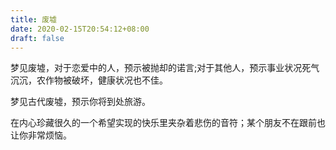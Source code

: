 ```yaml
---
title: 废墟
date: 2020-02-15T20:54:12+08:00
draft: false
---
```


梦见废墟，对于恋爱中的人，预示被抛却的诺言;对于其他人，预示事业状况死气沉沉，农作物被破坏，健康状况也不佳。

梦见古代废墟，预示你将到处旅游。

在内心珍藏很久的一个希望实现的快乐里夹杂着悲伤的音符；某个朋友不在跟前也让你非常烦恼。

